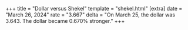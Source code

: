 +++
title = "Dollar versus Shekel"
template = "shekel.html"
[extra]
date = "March 26, 2024"
rate = "3.667"
delta = "On March 25, the dollar was 3.643. The dollar became 0.670% stronger."
+++
